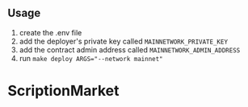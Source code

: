 ## Usage

1. create the .env file
2. add the deployer's private key called `MAINNETWORK_PRIVATE_KEY`
3. add the contract admin address called `MAINNETWORK_ADMIN_ADDRESS`
4. run `make deploy ARGS="--network mainnet"`
# ScriptionMarket
